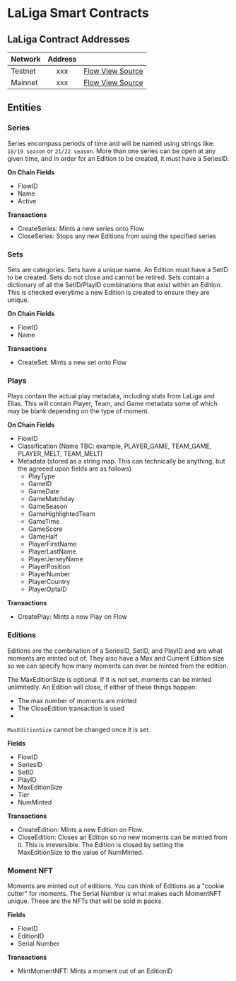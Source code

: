 # LaLiga Smart Contracts

## LaLiga Contract Addresses
| Network   | Address     |              |
| ----------|:-----------:| -------------|
| Testnet   |  xxx   | [Flow View Source](https://flow-view-source.com/mainnet/account/0xxxx) |
| Mainnet   |  xxx   | [Flow View Source](https://flow-view-source.com/testnet/account/0xxxx) |

## Entities

### Series
Series encompass periods of time and will be named using strings like: `18/19 season` or `21/22 season`. 
More than one series can be open at any given time, and in order for an Edition to be created, it must have a SeriesID.

**On Chain Fields**
- FlowID
- Name
- Active

**Transactions**
- CreateSeries: Mints a new series onto Flow
- CloseSeries: Stops any new Editions from using the specified series

### Sets
Sets are categories. Sets have a unique name. An Edition must have a SetID to be created.
Sets do not close and cannot be retired. Sets contain a dictionary of all the SetID/PlayID combinations that exist within
an Edition. This is checked everytime a new Edition is created to ensure they are unique.

**On Chain Fields**
- FlowID
- Name

**Transactions**
- CreateSet: Mints a new set onto Flow

### Plays
Plays contain the actual play metadata, including stats from LaLiga and Elias. 
This will contain Player, Team, and Game metadata some of which may be blank depending on the type of moment.

**On Chain Fields**
- FlowID
- Classification (Name TBC: example, PLAYER_GAME, TEAM_GAME, PLAYER_MELT, TEAM_MELT)
- Metadata (stored as a string map. This can technically be anything, but the agreeed upon fields are as follows)
  - PlayType
  - GameID
  - GameDate
  - GameMatchday
  - GameSeason
  - GameHighlightedTeam
  - GameTime
  - GameScore
  - GameHalf
  - PlayerFirstName
  - PlayerLastName
  - PlayerJerseyName
  - PlayerPosition
  - PlayerNumber
  - PlayerCountry
  - PlayerOptaID

**Transactions**
- CreatePlay: Mints a new Play on Flow
### Editions
Editions are the combination of a SeriesID, SetID, and PlayID and are what moments are minted out of.
They also have a Max and Current Edition size so we can specify how many moments can ever be minted from 
the edition. 

The MaxEditionSize is optional. If it is not set, moments can be minted unlimitedly. An Edition will close, if either of these things happen:
- The max number of moments are minted
- The CloseEdition transaction is used
- 
`MaxEditionSize` cannot be changed once it is set.

**Fields**
- FlowID
- SeriesID
- SetID
- PlayID
- MaxEditionSize
- Tier
- NumMinted

**Transactions**
- CreateEdition: Mints a new Edition on Flow.
- CloseEdition: Closes an Edition so no new moments can be minted from it. This is irreversible. The Edition is closed by setting the MaxEditionSize to the value of NumMinted.

### Moment NFT
Moments are minted out of editions. You can think of Editions as a "cookie cutter" for moments. The Serial Number is what makes each MomentNFT unique. These are the NFTs that will be sold in packs. 

**Fields**
- FlowID
- EditionID
- Serial Number

**Transactions**
- MintMomentNFT: Mints a moment out of an EditionID
